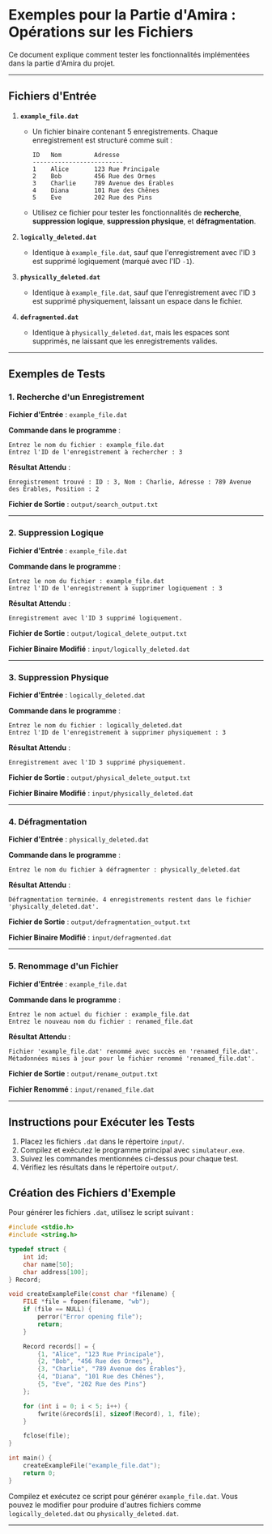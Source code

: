 # Exemples pour la Partie d'Amira : Opérations sur les Fichiers

Ce document explique comment tester les fonctionnalités implémentées dans la partie d'Amira du projet.

---

## Fichiers d'Entrée

1. **`example_file.dat`**
   - Un fichier binaire contenant 5 enregistrements. Chaque enregistrement est structuré comme suit :
     ```
     ID   Nom         Adresse
     -------------------------
     1    Alice       123 Rue Principale
     2    Bob         456 Rue des Ormes
     3    Charlie     789 Avenue des Érables
     4    Diana       101 Rue des Chênes
     5    Eve         202 Rue des Pins
     ```
   - Utilisez ce fichier pour tester les fonctionnalités de **recherche**, **suppression logique**, **suppression physique**, et **défragmentation**.

2. **`logically_deleted.dat`**
   - Identique à `example_file.dat`, sauf que l'enregistrement avec l'ID `3` est supprimé logiquement (marqué avec l'ID `-1`).

3. **`physically_deleted.dat`**
   - Identique à `example_file.dat`, sauf que l'enregistrement avec l'ID `3` est supprimé physiquement, laissant un espace dans le fichier.

4. **`defragmented.dat`**
   - Identique à `physically_deleted.dat`, mais les espaces sont supprimés, ne laissant que les enregistrements valides.

---

## Exemples de Tests

### 1. Recherche d'un Enregistrement

**Fichier d'Entrée** : `example_file.dat`

**Commande dans le programme** :
```
Entrez le nom du fichier : example_file.dat
Entrez l'ID de l'enregistrement à rechercher : 3
```

**Résultat Attendu** :
```
Enregistrement trouvé : ID : 3, Nom : Charlie, Adresse : 789 Avenue des Érables, Position : 2
```

**Fichier de Sortie** : `output/search_output.txt`

---

### 2. Suppression Logique

**Fichier d'Entrée** : `example_file.dat`

**Commande dans le programme** :
```
Entrez le nom du fichier : example_file.dat
Entrez l'ID de l'enregistrement à supprimer logiquement : 3
```

**Résultat Attendu** :
```
Enregistrement avec l'ID 3 supprimé logiquement.
```

**Fichier de Sortie** : `output/logical_delete_output.txt`

**Fichier Binaire Modifié** : `input/logically_deleted.dat`

---

### 3. Suppression Physique

**Fichier d'Entrée** : `logically_deleted.dat`

**Commande dans le programme** :
```
Entrez le nom du fichier : logically_deleted.dat
Entrez l'ID de l'enregistrement à supprimer physiquement : 3
```

**Résultat Attendu** :
```
Enregistrement avec l'ID 3 supprimé physiquement.
```

**Fichier de Sortie** : `output/physical_delete_output.txt`

**Fichier Binaire Modifié** : `input/physically_deleted.dat`

---

### 4. Défragmentation

**Fichier d'Entrée** : `physically_deleted.dat`

**Commande dans le programme** :
```
Entrez le nom du fichier à défragmenter : physically_deleted.dat
```

**Résultat Attendu** :
```
Défragmentation terminée. 4 enregistrements restent dans le fichier 'physically_deleted.dat'.
```

**Fichier de Sortie** : `output/defragmentation_output.txt`

**Fichier Binaire Modifié** : `input/defragmented.dat`

---

### 5. Renommage d'un Fichier

**Fichier d'Entrée** : `example_file.dat`

**Commande dans le programme** :
```
Entrez le nom actuel du fichier : example_file.dat
Entrez le nouveau nom du fichier : renamed_file.dat
```

**Résultat Attendu** :
```
Fichier 'example_file.dat' renommé avec succès en 'renamed_file.dat'.
Métadonnées mises à jour pour le fichier renommé 'renamed_file.dat'.
```

**Fichier de Sortie** : `output/rename_output.txt`

**Fichier Renommé** : `input/renamed_file.dat`

---

## Instructions pour Exécuter les Tests

1. Placez les fichiers `.dat` dans le répertoire `input/`.
2. Compilez et exécutez le programme principal avec `simulateur.exe`.
3. Suivez les commandes mentionnées ci-dessus pour chaque test.
4. Vérifiez les résultats dans le répertoire `output/`.

## Création des Fichiers d'Exemple

Pour générer les fichiers `.dat`, utilisez le script suivant :

```c
#include <stdio.h>
#include <string.h>

typedef struct {
    int id;
    char name[50];
    char address[100];
} Record;

void createExampleFile(const char *filename) {
    FILE *file = fopen(filename, "wb");
    if (file == NULL) {
        perror("Error opening file");
        return;
    }

    Record records[] = {
        {1, "Alice", "123 Rue Principale"},
        {2, "Bob", "456 Rue des Ormes"},
        {3, "Charlie", "789 Avenue des Érables"},
        {4, "Diana", "101 Rue des Chênes"},
        {5, "Eve", "202 Rue des Pins"}
    };

    for (int i = 0; i < 5; i++) {
        fwrite(&records[i], sizeof(Record), 1, file);
    }

    fclose(file);
}

int main() {
    createExampleFile("example_file.dat");
    return 0;
}
```

Compilez et exécutez ce script pour générer `example_file.dat`. Vous pouvez le modifier pour produire d'autres fichiers comme `logically_deleted.dat` ou `physically_deleted.dat`.

---
